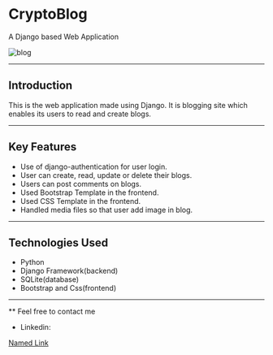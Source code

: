 # CryptoBlog
A Django based Web Application

![blog](https://user-images.githubusercontent.com/74854275/193274955-e869329d-2017-4a66-8a00-f4c584768500.jpg)

  - - - -
## Introduction
This is the web application made using Django. It is blogging site which enables its users to read and create blogs.
  - - - -
  
  ## Key Features
  * Use of django-authentication for user login.
  * User can create, read, update or delete their blogs.
  * Users can post comments on blogs.
  * Used Bootstrap Template in the frontend.
  * Used CSS Template in the frontend.
  * Handled media files so that user  add image in blog.


  - - - -
  ## Technologies Used
  
  * Python
  * Django Framework(backend)
  * SQLite(database)
  * Bootstrap and Css(frontend)

  - - - -
  
  ** Feel free to contact me
  * Linkedin:  

  [Named Link](www.linkedin.com/in/florin-corciova-0b1513120
 "Florin Corciova") 
